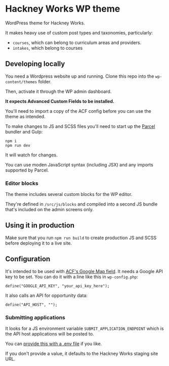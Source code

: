 # Hackney Works WP theme

WordPress theme for Hackney Works.

It makes heavy use of custom post types and taxonomies, particularly:

- `courses`, which can belong to curriculum areas and providers.
- `intakes`, which belong to courses

## Developing locally

You need a Wordpress website up and running. Clone this repo into the `wp-content/themes` folder.

Then, activate it through the WP admin dashboard.

**It expects Advanced Custom Fields to be installed.**

You'll need to import a copy of the ACF config before you can use the theme as intended.

To make changes to JS and SCSS files you'll need to start up the [Parcel](https://parceljs.org) bundler and Gulp:

```
npm i
npm run dev
```

It will watch for changes.

You can use moden JavaScript syntax (including JSX) and any imports supported by Parcel.

### Editor blocks

The theme includes several custom blocks for the WP editor.

They're defined in `/src/js/blocks` and compiled into a second JS bundle that's included on the admin screens only.

## Using it in production

Make sure that you run `npm run build` to create production JS and SCSS before deploying it to a live site.

## Configuration

It's intended to be used with [ACF's Google Map field](https://www.advancedcustomfields.com/resources/google-map/). It needs a Google API key to be set. You can do it with a line like this in `wp-config.php`:

```
define("GOOGLE_API_KEY", "your_api_key_here");
```

It also calls an API for opportunity data:

```
define("API_HOST", "");
```

### Submitting applications

It looks for a JS environment variable `SUBMIT_APPLICATION_ENDPOINT` which is the API host applications will be posted to.

You can [provide this with a .env file](https://parceljs.org/env.html) if you like.

If you don't provide a value, it defaults to the Hackney Works staging site URL.